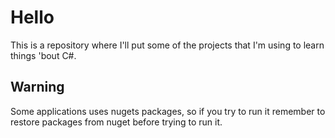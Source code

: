 <h1>Hello</h1>
This is a repository where I'll put some of the projects that I'm using to learn things 'bout C#.

<br>

<h2>Warning</h2>
Some applications uses nugets packages, so if you try to run it remember to restore packages from nuget before trying to run it.